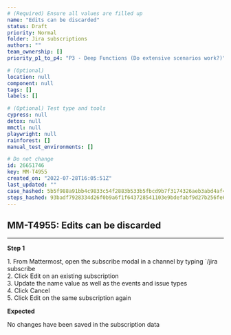 ```yaml
---
# (Required) Ensure all values are filled up
name: "Edits can be discarded"
status: Draft
priority: Normal
folder: Jira subscriptions
authors: ""
team_ownership: []
priority_p1_to_p4: "P3 - Deep Functions (Do extensive scenarios work?)"

# (Optional)
location: null
component: null
tags: []
labels: []

# (Optional) Test type and tools
cypress: null
detox: null
mmctl: null
playwright: null
rainforest: []
manual_test_environments: []

# Do not change
id: 26651746
key: MM-T4955
created_on: "2022-07-28T16:05:51Z"
last_updated: ""
case_hashed: 5b5f988a91bb4c9833c54f2883b533b5fbcd9b7f3174326aeb3abd4af47c4cc06a256e002e751ff5736626685c276e63
steps_hashed: 93badf7928334d26f0b9a6f1f643728541103e9bdefabf9d27b256fe69a09c588d1511b56757c0816c5ae1d40c04cb62
---
```


<!-- (Auto-generated) Based on frontmatter's "key" and "name" -->

## MM-T4955: Edits can be discarded

---

**Step 1**

1\. From Mattermost, open the subscribe modal in a channel by typing \`/jira subscribe\
2\. Click Edit on an existing subscription\
3\. Update the name value as well as the events and issue types\
4\. Click Cancel\
5\. Click Edit on the same subscription again

**Expected**

No changes have been saved in the subscription data
